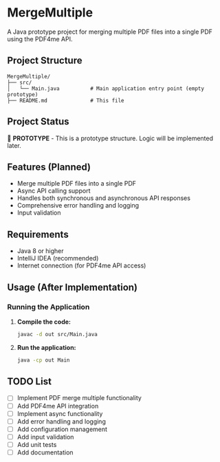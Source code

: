 # MergeMultiple

A Java prototype project for merging multiple PDF files into a single PDF using the PDF4me API.

## Project Structure

```
MergeMultiple/
├── src/
│   └── Main.java          # Main application entry point (empty prototype)
├── README.md              # This file
```

## Project Status

🚧 **PROTOTYPE** - This is a prototype structure. Logic will be implemented later.

## Features (Planned)

- Merge multiple PDF files into a single PDF
- Async API calling support
- Handles both synchronous and asynchronous API responses
- Comprehensive error handling and logging
- Input validation

## Requirements

- Java 8 or higher
- IntelliJ IDEA (recommended)
- Internet connection (for PDF4me API access)

## Usage (After Implementation)

### Running the Application

1. **Compile the code:**
   ```bash
   javac -d out src/Main.java
   ```

2. **Run the application:**
   ```bash
   java -cp out Main
   ```

## TODO List

- [ ] Implement PDF merge multiple functionality
- [ ] Add PDF4me API integration
- [ ] Implement async functionality
- [ ] Add error handling and logging
- [ ] Add configuration management
- [ ] Add input validation
- [ ] Add unit tests
- [ ] Add documentation 